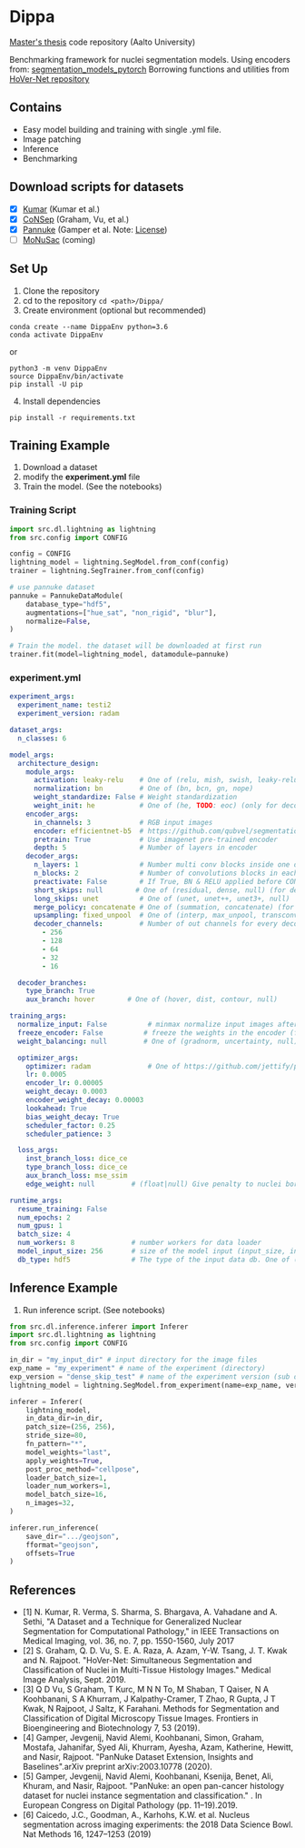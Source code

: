 # Dippa
[Master's thesis](https://aaltodoc.aalto.fi/handle/123456789/108225) code repository (Aalto University)

Benchmarking framework for nuclei segmentation models.
Using encoders from: [segmentation_models_pytorch](https://github.com/qubvel/segmentation_models.pytorch)
Borrowing functions and utilities from [HoVer-Net repository](https://github.com/vqdang/hover_net)

## Contains
 - Easy model building and training with single .yml file.
 - Image patching
 - Inference
 - Benchmarking  

## Download scripts for datasets
* [x] [Kumar](https://ieeexplore.ieee.org/document/7872382) (Kumar et al.)
* [x] [CoNSep](https://arxiv.org/pdf/1812.06499) (Graham, Vu, et al.)
* [x] [Pannuke](https://arxiv.org/abs/2003.10778) (Gamper et al. Note: [License](https://creativecommons.org/licenses/by-nc-sa/4.0/))
* [ ] [MoNuSac](https://monusac-2020.grand-challenge.org/) (coming)

## Set Up
1. Clone the repository
2. cd to the repository `cd <path>/Dippa/`
3. Create environment (optional but recommended) 
```
conda create --name DippaEnv python=3.6
conda activate DippaEnv
```
or 

```
python3 -m venv DippaEnv
source DippaEnv/bin/activate
pip install -U pip
```

4. Install dependencies 
```
pip install -r requirements.txt
```

## Training Example
 
 1. Download a dataset
 2. modify the **experiment.yml** file
 3. Train the model. (See the notebooks)

### Training Script 

```python
import src.dl.lightning as lightning
from src.config import CONFIG

config = CONFIG
lightning_model = lightning.SegModel.from_conf(config)
trainer = lightning.SegTrainer.from_conf(config)

# use pannuke dataset
pannuke = PannukeDataModule(
    database_type="hdf5",
    augmentations=["hue_sat", "non_rigid", "blur"],
    normalize=False,
)

# Train the model. the dataset will be downloaded at first run
trainer.fit(model=lightning_model, datamodule=pannuke)
```


### experiment.yml

```yaml
experiment_args:
  experiment_name: testi2
  experiment_version: radam

dataset_args:
  n_classes: 6

model_args:
  architecture_design:
    module_args:
      activation: leaky-relu    # One of (relu, mish, swish, leaky-relu)
      normalization: bn         # One of (bn, bcn, gn, nope)
      weight_standardize: False # Weight standardization
      weight_init: he           # One of (he, TODO: eoc) (only for decoder if pretrain)
    encoder_args:
      in_channels: 3            # RGB input images
      encoder: efficientnet-b5  # https://github.com/qubvel/segmentation_models.pytorch
      pretrain: True            # Use imagenet pre-trained encoder
      depth: 5                  # Number of layers in encoder
    decoder_args:
      n_layers: 1               # Number multi conv blocks inside one decoder level 
      n_blocks: 2               # Number of convolutions blocks in each multi conv block
      preactivate: False        # If True, BN & RELU applied before CONV
      short_skips: null        # One of (residual, dense, null) (for decoder branch only)
      long_skips: unet          # One of (unet, unet++, unet3+, null)
      merge_policy: concatenate # One of (summation, concatenate) (for long skips)
      upsampling: fixed_unpool  # One of (interp, max_unpool, transconv, fixed_unpool)
      decoder_channels:         # Number of out channels for every decoder layer
        - 256
        - 128
        - 64
        - 32
        - 16 

  decoder_branches:
    type_branch: True
    aux_branch: hover        # One of (hover, dist, contour, null)

training_args:
  normalize_input: False          # minmax normalize input images after augs
  freeze_encoder: False          # freeze the weights in the encoder (for fine tuning)
  weight_balancing: null         # One of (gradnorm, uncertainty, null)

  optimizer_args:
    optimizer: radam              # One of https://github.com/jettify/pytorch-optimizer 
    lr: 0.0005
    encoder_lr: 0.00005
    weight_decay: 0.0003
    encoder_weight_decay: 0.00003
    lookahead: True
    bias_weight_decay: True
    scheduler_factor: 0.25
    scheduler_patience: 3

  loss_args:
    inst_branch_loss: dice_ce
    type_branch_loss: dice_ce
    aux_branch_loss: mse_ssim
    edge_weight: null         # (float|null) Give penalty to nuclei borders in cross-entropy based losses

runtime_args:
  resume_training: False
  num_epochs: 2
  num_gpus: 1
  batch_size: 4
  num_workers: 8              # number workers for data loader
  model_input_size: 256       # size of the model input (input_size, input_size)
  db_type: hdf5               # The type of the input data db. One of (hdf5, zarr). 
```

## Inference Example

1. Run inference script. (See notebooks)

```python
from src.dl.inference.inferer import Inferer
import src.dl.lightning as lightning
from src.config import CONFIG

in_dir = "my_input_dir" # input directory for the image files
exp_name = "my_experiment" # name of the experiment (directory)
exp_version = "dense_skip_test" # name of the experiment version (sub directory inside the experiment dir)
lightning_model = lightning.SegModel.from_experiment(name=exp_name, version=exp_version)

inferer = Inferer(
    lightning_model,
    in_data_dir=in_dir,
    patch_size=(256, 256),
    stride_size=80,
    fn_pattern="*",
    model_weights="last",
    apply_weights=True,
    post_proc_method="cellpose",
    loader_batch_size=1,
    loader_num_workers=1,
    model_batch_size=16,
    n_images=32,
)

inferer.run_inference(
    save_dir=".../geojson",
    fformat="geojson",
    offsets=True
)
```

## References

- [1] N. Kumar, R. Verma, S. Sharma, S. Bhargava, A. Vahadane and A. Sethi, "A Dataset and a Technique for Generalized Nuclear Segmentation for Computational Pathology," in IEEE Transactions on Medical Imaging, vol. 36, no. 7, pp. 1550-1560, July 2017 
- [2] S. Graham, Q. D. Vu, S. E. A. Raza, A. Azam, Y-W. Tsang, J. T. Kwak and N. Rajpoot. "HoVer-Net: Simultaneous Segmentation and Classification of Nuclei in Multi-Tissue Histology Images." Medical Image Analysis, Sept. 2019.
- [3] Q D Vu, S Graham, T Kurc, M N N To, M Shaban, T Qaiser, N A Koohbanani, S A Khurram, J Kalpathy-Cramer, T Zhao, R Gupta, J T Kwak, N Rajpoot, J Saltz, K Farahani. Methods for Segmentation and Classification of Digital Microscopy Tissue Images. Frontiers in Bioengineering and Biotechnology 7, 53 (2019).  
- [4] Gamper, Jevgenij, Navid Alemi, Koohbanani, Simon, Graham, Mostafa, Jahanifar, Syed Ali, Khurram, Ayesha, Azam, Katherine, Hewitt, and Nasir, Rajpoot. "PanNuke Dataset Extension, Insights and Baselines".arXiv preprint arXiv:2003.10778 (2020).
- [5] Gamper, Jevgenij, Navid Alemi, Koohbanani, Ksenija, Benet, Ali, Khuram, and Nasir, Rajpoot. "PanNuke: an open pan-cancer histology dataset for nuclei instance segmentation and classification." . In European Congress on Digital Pathology (pp. 11–19).2019.
- [6] Caicedo, J.C., Goodman, A., Karhohs, K.W. et al. Nucleus segmentation across imaging experiments: the 2018 Data Science Bowl. Nat Methods 16, 1247–1253 (2019)
